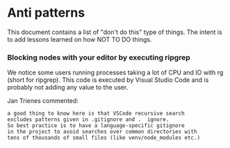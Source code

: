 # Anti patterns

This document contains a list of "don't do this" type of things. The intent is to add lessons learned on how NOT TO DO things.

	
### Blocking nodes with your editor by executing ripgrep

We notice some users running processes taking a lot of CPU and IO with rg (short for ripgrep). This code is executed by Visual Studio Code and is probably not adding any value to the user.

Jan Trienes commented: 
```
a good thing to know here is that VSCode recursive search 
excludes patterns given in .gitignore and .  ignore. 
So best practice is to have a language-specific gitignore 
in the project to avoid searches over common directories with 
tens of thousands of small files (like venv/node_modules etc.)
```
